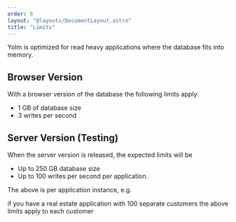 ```yaml
---
order: 0
layout: "@layouts/DocumentLayout.astro"
title: "Limits"
---
```


Yolm is optimized for read heavy applications where the database fits into memory.

## Browser Version

With a browser version of the database the following limits apply:

- 1 GB of database size
- 3 writes per second

## Server Version (Testing)

When the server version is released, the expected limits will be

- Up to 250 GB database size
- Up to 100 writes per second per application.

The above is per application instance, e.g.

if you have a real estate application with 100 separate customers the above limits apply to each customer